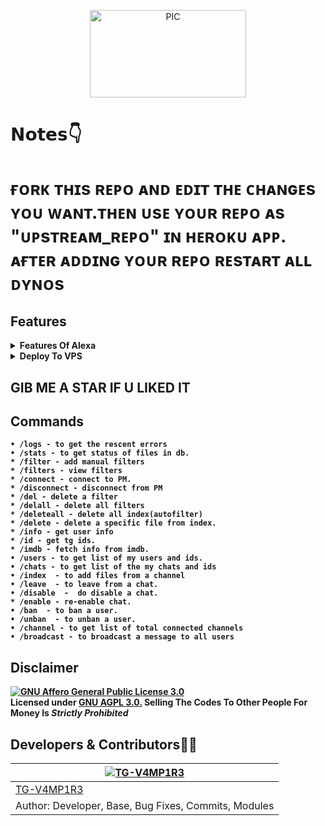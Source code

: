 <p align="center">
<img src="https://telegra.ph/file/a3cd0a060bc045ab9a0a0.jpg" alt="PIC" width="250" height="140"/>
</p>
  
# 𝗡𝗼𝘁𝗲𝘀👇

# ғᴏʀᴋ ᴛʜɪs ʀᴇᴘᴏ ᴀɴᴅ ᴇᴅɪᴛ ᴛʜᴇ ᴄʜᴀɴɢᴇs ʏᴏᴜ ᴡᴀɴᴛ.ᴛʜᴇɴ ᴜsᴇ ʏᴏᴜʀ ʀᴇᴘᴏ ᴀs "ᴜᴘsᴛʀᴇᴀᴍ_ʀᴇᴘᴏ" ɪɴ ʜᴇʀᴏᴋᴜ ᴀᴘᴘ. ᴀғᴛᴇʀ ᴀᴅᴅɪɴɢ ʏᴏᴜʀ ʀᴇᴘᴏ ʀᴇsᴛᴀʀᴛ ᴀʟʟ ᴅʏɴᴏs
  
  
## Features

<b><details><summary>Features Of Alexa</summary><br>
  
- [x] Auto Filter
- [x] Manual Filter
- [x] Ban
- [x] Mute
- [x] Telegraph
- [x] TTS | Text To Speech
- [x] Translation 
- [x] Pin 
- [x] Meme
- [x] Google Translate
- [x] Song
- [x] Sticker ID
- [x] Covid
- [x] Info
- [x] Ping
- [x] Json
- [x] Paste Bin
- [x] IMDB
- [x] Admin Commands
- [x] Broadcast
- [x] Index
- [x] IMDB search
- [x] Inline Search
- [x] Random pics
- [x] Purge
</a>
</p>
</details> 

<details><summary>Deploy To VPS</summary>
<p>
<pre>
git clone https://github.com/TG-V4MP1R3/Alexa.git
# Install Packages
# pip3 install -r requirements.txt
Edit `info.py` with variables as given below then run bot
python3 bot.py
</pre>
</p>
</details>

## GIB ME A STAR IF U LIKED IT

## Commands
```
• /logs - to get the rescent errors
• /stats - to get status of files in db.
* /filter - add manual filters
* /filters - view filters
* /connect - connect to PM.
* /disconnect - disconnect from PM
* /del - delete a filter
* /delall - delete all filters
* /deleteall - delete all index(autofilter)
* /delete - delete a specific file from index.
* /info - get user info
* /id - get tg ids.
* /imdb - fetch info from imdb.
• /users - to get list of my users and ids.
• /chats - to get list of the my chats and ids 
• /index  - to add files from a channel
• /leave  - to leave from a chat.
• /disable  -  do disable a chat.
* /enable - re-enable chat.
• /ban  - to ban a user.
• /unban  - to unban a user.
• /channel - to get list of total connected channels
• /broadcast - to broadcast a message to all users
```
## Disclaimer
[![GNU Affero General Public License 3.0](https://www.gnu.org/graphics/agplv3-155x51.png)](https://www.gnu.org/licenses/agpl-3.0.en.html#header)    
Licensed under [GNU AGPL 3.0.](https://github.com/DKBOTx/TovinoBotV3/blob/main/LICENSE)
Selling The Codes To Other People For Money Is *Strictly Prohibited*


## Developers & Contributors👨‍💻

 [![TG-V4MP1R3](https://github.com/TG-V4MP1R3.png?size=100)](https://github.com/TG-V4MP1R3) |
----|
[TG-V4MP1R3](https://t.me/KP51107)  | 
Author: Developer, Base, Bug Fixes, Commits, Modules | 
